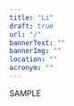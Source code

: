```yaml
---
title: "Li"
draft: true
url: "/"
bannerText: ""
bannerImg: ""
location: ""
acronym: ""
---
```


SAMPLE